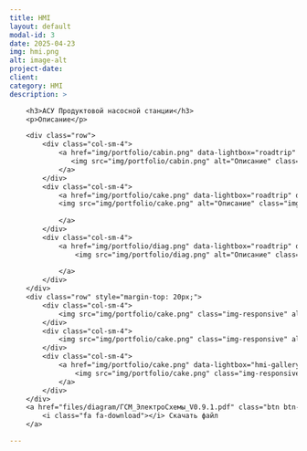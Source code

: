 ```yaml
---
title: HMI
layout: default
modal-id: 3
date: 2025-04-23
img: hmi.png
alt: image-alt
project-date: 
client: 
category: HMI
description: > 

    <h3>АСУ Продуктовой насосной станции</h3>
    <p>Описание</p>

    <div class="row">
        <div class="col-sm-4">
            <a href="img/portfolio/cabin.png" data-lightbox="roadtrip" data-title="Горы">
               <img src="img/portfolio/cabin.png" alt="Описание" class="img-responsive">
            </a>
        </div>
        <div class="col-sm-4">
            <a href="img/portfolio/cake.png" data-lightbox="roadtrip" data-title="Горы" >
            <img src="img/portfolio/cake.png" alt="Описание" class="img-responsive">
                
            </a>
        </div>
        <div class="col-sm-4">
            <a href="img/portfolio/diag.png" data-lightbox="roadtrip" data-title="Горы">
                <img src="img/portfolio/diag.png" alt="Описание" class="img-responsive" >
                
            </a>
        </div>
    </div>
    <div class="row" style="margin-top: 20px;">
        <div class="col-sm-4">
            <img src="img/portfolio/cake.png" class="img-responsive" alt="HMI Screenshot 4">
        </div>
        <div class="col-sm-4">
            <img src="img/portfolio/cake.png" class="img-responsive" alt="HMI Screenshot 5">
        </div>
        <div class="col-sm-4">
            <a href="img/portfolio/cake.png" data-lightbox="hmi-gallery">
                <img src="img/portfolio/cake.png" class="img-responsive" alt="HMI Screenshot 6">
            </a>
        </div>
    </div>
    <a href="files/diagram/ГСМ_ЭлектроСхемы_V0.9.1.pdf" class="btn btn-default">
        <i class="fa fa-download"></i> Скачать файл
    </a>

---
```

